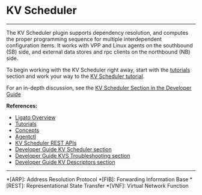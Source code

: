 # KV Scheduler

---

The KV Scheduler plugin supports dependency resolution, and computes the proper programming sequence for multiple interdependent configuration items. It works with VPP and Linux agents on the southbound (SB) side, and external data stores and rpc clients on the northbound (NB) side. 

To begin working with the KV Scheduler right away, start with the [tutorials](../tutorials/00_tutorial-setup.md) section and work your way to the [KV Scheduler tutorial](../plugins/kvs-plugin.md).

For an in-depth discussion, see the [KV Scheduler Section in the Developer Guide][kvs-dev-guide]

**References:** 

- [Ligato Overview](../intro/overview.md)
- [Tutorials](../tutorials/00_tutorial-setup.md)
- [Concepts](../user-guide/concepts.md)
- [Agentctl](../user-guide/agentctl.md)
- [KV Scheduler REST APIs](../api/api-kvs.md)
- [Developer Guide KV Scheduler section][kvs-dev-guide]
- [Developer Guide KVS Troubleshooting section](../developer-guide/kvs-troubleshooting.md)
- [Developer Guide KV Descriptors section](../developer-guide/kvdescriptor.md)


----
[bd-model]: https://github.com/ligato/vpp-agent/blob/master/api/models/vpp/l2/bridge-domain.proto
[bd-interface]: https://github.com/ligato/vpp-agent/blob/master/api/models/vpp/l2/bridge-domain.proto#L19
[bd-derived-vals]: https://github.com/ligato/vpp-agent/blob/dev/plugins/vpp/l2plugin/descriptor/bridgedomain.go
[bd-iface-deps]: https://github.com/ligato/vpp-agent/blob/dev/plugins/vpp/l2plugin/descriptor/bd_interface.go
[kvs-dev-guide]: ../developer-guide/kvscheduler.md
[kv-scheduler-rest-api]: ../api/api-kvs.md
[kvs-txn-history-api]: ../api/api-kvs.md#transaction-history
[kvs-key-timeline-api]: ../api/api-kvs.md#key-timeline
[kvs-graph-snapshot-api]: ../api/api-kvs.md#graph-snapshot
[kvs-dump-api]: ../api/api-kvs.md#dump
[kvs-dump-parameters-example]: ../api/api-kvs.md#dump-viewkey-prefix
[kvs-downstream-resync]: ../api/api-kvs.md#downstream-resync
[kvs-status-api]: ../api/api-kvs.md#status
[kvs-flag-stats]: ../api/api-kvs.md#flag-stats
[kvs-graph-api]: ../developer-guide/kvs-troubleshooting.md#how-to-visualize-the-graph
[kvdescriptor-dev-guide]: ../developer-guide/kvdescriptor.md
[vpp-iface-idx]: https://github.com/ligato/vpp-agent/blob/dev/plugins/vpp/ifplugin/ifaceidx/ifaceidx.go
[vpp-iface-map]: https://github.com/ligato/vpp-agent/blob/dev/plugins/vpp/ifplugin/ifplugin_api.go#L26
[value-origin]: https://github.com/ligato/vpp-agent/blob/dev/plugins/kvscheduler/api/kv_descriptor_api.go#L53

*[ARP]: Address Resolution Protocol
*[FIB]: Forwarding Information Base
*[REST]: Representational State Transfer
*[VNF]: Virtual Network Function
